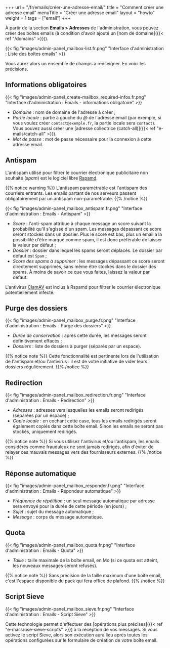 +++
url = "/fr/emails/créer-une-adresse-email/"
title = "Comment créer une adresse email"
menuTitle = "Créer une adresse email"
layout = "howto"
weight = 1
tags = ["email"]
+++

À partir de la section **Emails > Adresses** de l'administration, vous pouvez créer des boîtes emails (à condition d'avoir ajouté un [nom de domaine]({{< ref "/domains" >}})).

{{< fig "images/admin-panel_mailbox-list.fr.png" "Interface d'administration : Liste des boîtes emails" >}}

Vous aurez alors un ensemble de champs à renseigner. En voici les précisions.

## Informations obligatoires

{{< fig "images/admin-panel_create-mailbox_required-infos.fr.png" "Interface d'administration : Emails - informations obligatoire" >}}

- _Domaine_ : nom de domaine de l'adresse à créer ;
- _Partie locale_ : partie à gauche du *@* de l'adresse email (par exemple, si vous voulez créer `contact@exemple.fr`, la partie locale sera `contact`). Vous pouvez aussi créer une [adresse collectrice (catch-all)]({{< ref "e-mails/catch-all" >}}).
- _Mot de passe_ : mot de passe nécessaire pour la connexion à cette adresse email.

## Antispam

L'antispam utilisé pour filtrer le courrier électronique publicitaire non souhaité (_spam_) est le logiciel libre [Rspamd](https://rspamd.com/).

{{% notice warning %}}
L'antispam paramétrable est l'antispam des courriers entrants. Les emails partant de nos serveurs passent obligatoirement par un antispam non-paramétrable.
{{% /notice %}}

{{< fig "images/admin-panel_mailbox_antispam.fr.png" "Interface d'administration : Emails - Antispam" >}}

- _Score_ : l'anti-spam attribue à chaque message un score suivant la probabilité qu'il s'agisse d'un spam. Les messages dépassant ce score seront stockés dans un dossier. Plus le score est bas, plus un email a la possibilité d'être marqué comme spam, il est donc préférable de laisser la valeur par défaut ;
- _Dossier_ : dossier dans lequel les spams seront déplacés. Le dossier par défaut est `Spam` ;
- _Score des spams à supprimer_ : les messages dépassant ce score seront directement supprimés, sans même être stockés dans le dossier des spams. À moins de savoir ce que vous faites, laissez la valeur par défaut.

L'antivirus [ClamAV](http://www.clamav.net/) est inclus à Rspamd pour filtrer le courrier électronique potentiellement infecté.

## Purge des dossiers

{{< fig "images/admin-panel_mailbox_purge.fr.png" "Interface d'administration : Emails - Purge des dossiers" >}}

- _Durée de conservation_ : après cette durée, les messages seront définitivement effacés ;
- _Dossiers_ : liste de dossiers à purger (séparés par un espace).

{{% notice note %}}
Cette fonctionnalité est pertinente lors de l'utilisation de l'antispam et/ou l'antivirus : il est de votre initiative de vider leurs dossiers régulièrement.
{{% /notice %}}

## Redirection

{{< fig "images/admin-panel_mailbox_redirection.fr.png" "Interface d'administration : Emails - Redirection" >}}

- _Adresses_ : adresses vers lesquelles les emails seront redirigés (séparées par un espace) ;
- _Copie locale_ : en cochant cette case, tous les emails redirigés seront également copiés dans cette boîte email. Sinon les emails ne seront pas stockés, uniquement redirigés.

{{% notice note %}}
Si vous utilisez l'antivirus et/ou l'antispam, les emails considérés comme frauduleux ne sont jamais redirigés, afin d'éviter de relayer ces mauvais messages vers des fournisseurs externes.
{{% /notice %}}

## Réponse automatique

{{< fig "images/admin-panel_mailbox_responder.fr.png" "Interface d'administration : Emails - Répondeur automatique" >}}

- _Fréquence de répétition_ : un seul message automatique par adresse sera envoyé pour la durée de cette période (en jours) ;
- _Sujet_ : sujet du message automatique ;
- _Message_ : corps du message automatique.

## Quota

{{< fig "images/admin-panel_mailbox_quota.fr.png" "Interface d'administration : Emails - Quota" >}}

- _Taille_ : taille maximale de la boîte email, en Mo (si ce quota est atteint, les nouveaux messages seront refusés).

{{% notice note %}}
Sans précision de la taille maximum d'une boîte email, c'est l'espace disponible du pack qui fera office de plafond.
{{% /notice %}}

## Script Sieve

{{< fig "images/admin-panel_mailbox_sieve.fr.png" "Interface d'administration : Emails - Script Sieve" >}}

Cette technologie permet d'effectuer des [opérations plus précises]({{< ref "e-mails/use-sieve-scripts" >}}) à la réception de vos messages. Si vous activez le script Sieve, alors son exécution aura lieu après toutes les opérations configurées sur le formulaire de création de votre boîte email.
